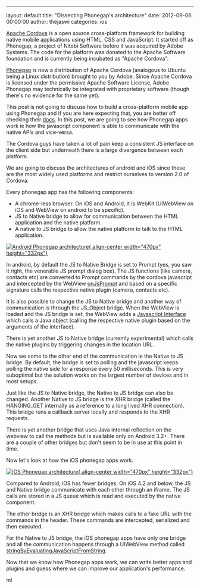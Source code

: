 ---
layout: default
title:	"Dissecting Phonegap\'s architecture"
date:   2012-09-06 00:00:00
author:   thejaswi
categories:   ios

[Apache Cordova](http://incubator.apache.org/cordova/) is a open source
cross-platform framework for building native mobile applications using
HTML, CSS and JavaScript. It started off as Phonegap, a project of
Nitobi Software before it was acquired by Adobe Systems. The code for
the platform was donated to the Apache Software foundation and is
currently being incubated as \"Apache Cordova\".

[Phonegap](http://phonegap.com/) is now a distribution of Apache Cordova
(analogous to Ubuntu being a Linux distribution) brought to you by
Adobe. Since Apache Cordova is licensed under the permissive Apache
Software License, Adobe Phonegap may technically be integrated with
proprietary software (though there\'s no evidence for the same yet).

This post is not going to discuss how to build a cross-platform mobile
app using Phonegap and if you are here expecting that, you are better
off checking their
[docs](http://docs.phonegap.com/en/2.0.0/guide_getting-started_index.md.html).
In this post, we are going to see how Phonegap apps work ie how the
javascript component is able to communicate with the native APIs and
vice-versa.

The Cordova guys have taken a lot of pain keep a consistent JS interface
on the client side but underneath there is a large divergence between
each platform.

We are going to discuss the architectures of android and iOS since these
are the most widely used platforms and restrict ourselves to version 2.0
of Cordova.

Every phonegap app has the following components:

-   A chrome-less browser. On iOS and Android, it is WebKit (UIWebView
    on iOS and WebView on android to be specific).
-   JS to Native bridge to allow for communication between the HTML
    application and the native platform.
-   A native to JS bridge to allow the native platform to talk to the
    HTML application.

[![Android Phonegap architecture](http://agiliq.com/dumps/images/20120906/android_phonegap.png){.align-center
width="470px"
height="332px"}](http://agiliq.com/dumps/images/20120906/android_phonegap.png)

In android, by default the JS to Native Bridge is set to Prompt (yes,
you saw it right, the venerable JS prompt dialog box). The JS functions
(like camera, contacts etc) are converted to Prompt commands by the
cordova javascript and intercepted by the WebView
[onJsPrompt](http://developer.android.com/reference/android/webkit/WebChromeClient.html#onJsPrompt(android.webkit.WebView,%20java.lang.String,%20java.lang.String,%20java.lang.String,%20android.webkit.JsPromptResult))
and based on a specific signature calls the respective native plugin
(camera, contacts etc).

It is also possible to change the JS to Native bridge and another way of
communication is through the JS\_Object bridge. When the WebView is
loaded and the JS bridge is set, the WebView adds a [Javascript
Interface](http://developer.android.com/reference/android/webkit/WebView.html#addJavascriptInterface(java.lang.Object,%20java.lang.String))
which calls a Java object (calling the respective native plugin based on
the arguments of the interface).

There is yet another JS to Native bridge (currently experimental) which
calls the native plugins by triggering changes in the location URL.

Now we come to the other end of the communication ie the Native to JS
bridge. By default, the bridge is set to polling and the javascript
keeps polling the native side for a response every 50 milliseconds. This
is very suboptimal but the solution works on the largest number of
devices and in most setups.

Just like the JS to Native bridge, the Native to JS bridge can also be
changed. Another Native to JS bridge is the XHR bridge (called the
HANGING\_GET internally as a reference to a long lived XHR connection).
This bridge runs a callback server locally and responds to the XHR
requests.

There is yet another bridge that uses Java internal reflection on the
webview to call the methods but is available only on Android 3.2+. There
are a couple of other bridges but don\'t seem to be in use at this point
in time.

Now let\'s look at how the iOS phonegap apps work.

[![iOS Phonegap architecture](http://agiliq.com/dumps/images/20120906/ios_phonegap.png){.align-center
width="470px"
height="332px"}](http://agiliq.com/dumps/images/20120906/ios_phonegap.png)

Compared to Android, iOS has fewer bridges. On iOS 4.2 and below, the JS
and Native bridge communicate with each other through an iframe. The JS
calls are stored in a JS queue which is read and executed by the native
component.

The other bridge is an XHR bridge which makes calls to a fake URL with
the commands in the header. These commands are intercepted, serialized
and then executed.

For the Native to JS bridge, the iOS phonegap apps have only one bridge
and all the communication happens through a UIWebView method called
[stringByEvaluatingJavaScriptFromString](https://developer.apple.com/library/ios/#documentation/UIKit/Reference/UIWebView_Class/Reference/Reference.html).

Now that we know how Phonegap apps work, we can write better apps and
plugins and guess where we can improve our application\'s performance.

ml
